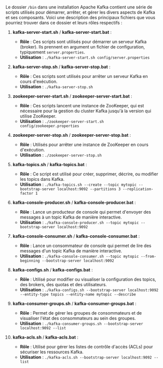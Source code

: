 Le dossier `/bin` dans une installation Apache Kafka contient une série de scripts utilisés pour démarrer, arrêter, et gérer les divers aspects de Kafka et ses composants. Voici une description des principaux fichiers que vous pourriez trouver dans ce dossier et leurs rôles respectifs :

1. **kafka-server-start.sh** / **kafka-server-start.bat** :
   - **Rôle** : Ces scripts sont utilisés pour démarrer un serveur Kafka (broker). Ils prennent en argument un fichier de configuration, typiquement `server.properties`.
   - **Utilisation** : `./kafka-server-start.sh config/server.properties`

2. **kafka-server-stop.sh** / **kafka-server-stop.bat** :
   - **Rôle** : Ces scripts sont utilisés pour arrêter un serveur Kafka en cours d'exécution.
   - **Utilisation** : `./kafka-server-stop.sh`

3. **zookeeper-server-start.sh** / **zookeeper-server-start.bat** :
   - **Rôle** : Ces scripts lancent une instance de ZooKeeper, qui est nécessaire pour la gestion du cluster Kafka jusqu'à la version qui utilise ZooKeeper.
   - **Utilisation** : `./zookeeper-server-start.sh config/zookeeper.properties`

4. **zookeeper-server-stop.sh** / **zookeeper-server-stop.bat** :
   - **Rôle** : Utilisés pour arrêter une instance de ZooKeeper en cours d'exécution.
   - **Utilisation** : `./zookeeper-server-stop.sh`

5. **kafka-topics.sh** / **kafka-topics.bat** :
   - **Rôle** : Ce script est utilisé pour créer, supprimer, décrire, ou modifier les topics dans Kafka.
   - **Utilisation** : `./kafka-topics.sh --create --topic mytopic --bootstrap-server localhost:9092 --partitions 3 --replication-factor 1`

6. **kafka-console-producer.sh** / **kafka-console-producer.bat** :
   - **Rôle** : Lance un producteur de console qui permet d'envoyer des messages à un topic Kafka de manière interactive.
   - **Utilisation** : `./kafka-console-producer.sh --topic mytopic --bootstrap-server localhost:9092`

7. **kafka-console-consumer.sh** / **kafka-console-consumer.bat** :
   - **Rôle** : Lance un consommateur de console qui permet de lire des messages d'un topic Kafka de manière interactive.
   - **Utilisation** : `./kafka-console-consumer.sh --topic mytopic --from-beginning --bootstrap-server localhost:9092`

8. **kafka-configs.sh** / **kafka-configs.bat** :
   - **Rôle** : Utilisé pour modifier ou visualiser la configuration des topics, des brokers, des quotas et des utilisateurs.
   - **Utilisation** : `./kafka-configs.sh --bootstrap-server localhost:9092 --entity-type topics --entity-name mytopic --describe`

9. **kafka-consumer-groups.sh** / **kafka-consumer-groups.bat** :
   - **Rôle** : Permet de gérer les groupes de consommateurs et de visualiser l'état des consommateurs au sein des groupes.
   - **Utilisation** : `./kafka-consumer-groups.sh --bootstrap-server localhost:9092 --list`

10. **kafka-acls.sh** / **kafka-acls.bat** :
    - **Rôle** : Utilisé pour gérer les listes de contrôle d'accès (ACLs) pour sécuriser les ressources Kafka.
    - **Utilisation** : `./kafka-acls.sh --bootstrap-server localhost:9092 --list`

